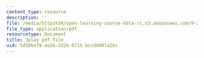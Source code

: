 ```yaml
---
content_type: resource
description: ''
file: /media/https%3A/open-learning-course-data-rc.s3.amazonaws.com/9-20-animal-behavior-fall-2013/5d386ef8ae26332b6715bccdb007a2bc_472238.pdf
file_type: application/pdf
resourcetype: Document
title: 3play pdf file
uid: 5d386ef8-ae26-332b-6715-bccdb007a2bc
---
```


